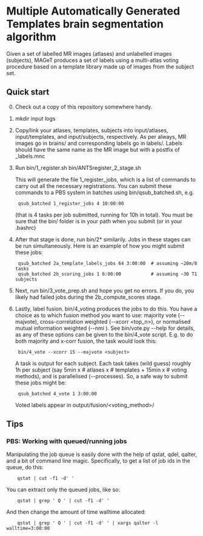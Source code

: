 Multiple Automatically Generated Templates brain segmentation algorithm
=======

Given a set of labelled MR images (atlases) and unlabelled images (subjects),
MAGeT produces a set of labels using a multi-atlas voting procedure based on a
template library made up of images from the subject set. 

Quick start
-----------

0. Check out a copy of this repository somewhere handy. 

1. mkdir input logs 

2. Copy/link your atlases, templates, subjects into input/atlases,
   input/templates, and input/subjects, respectively.  As per always, MR images
   go in brains/ and corresponding labels go in labels/.  Labels should have
   the same name as the MR image but with a postfix of _labels.mnc

3. Run 
        bin/1_register.sh bin/ANTSregister_2_stage.sh 

    This will generate the file 1_register_jobs, which is a list of
    commands to carry out all the necessary registrations. You can submit these
    commands to a PBS system in batches using bin/qsub_batched.sh, e.g. 
    
        qsub_batched 1_register_jobs 4 10:00:00

    (that is 4 tasks per job submitted, running for 10h in total).  You must be
    sure that the bin/ folder is in your path when you submit (or in your
    .bashrc)

4. After that stage is done, run bin/2* similarily.  Jobs in these stages can
   be run simultaneously.  Here is an example of how you might submit these
   jobs:

        qsub_batched 2a_template_labels_jobs 64 3:00:00  # assuming ~20m/8 tasks
        qsub_batched 2b_scoring_jobs 1 6:00:00           # assuming ~30 T1 subjects

5. Next, run bin/3_vote_prep.sh and hope you get no errors.  If you do, you
   likely had failed jobs during the 2b_compute_scores stage.  

6. Lastly, label fusion.  bin/4_voting produces the jobs to do this.  You have
   a choice as to which fusion method you want to use: majority vote
   (--majvote), cross-correlation weighted (--xcorr <top_n>), or normalised
   mutual information weighted (--nmi <top n>).  See bin/vote.py --help for
   details, as any of these options can be given to the bin/4_vote script. E.g.
   to do both majority and x-corr fusion, the task would look this:

        bin/4_vote --xcorr 15 --majvote <subject>

   A task is output for each subject.  Each task takes (wild guess) roughly 1h 
   per subject (say 5min x # atlases x # templates + 15min x # voting methods),
   and is parallelised (--processes).  So, a safe way to submit these jobs might
   be: 

        qsub_batched 4_vote 1 3:00:00

   Voted labels appear in output/fusion/<voting_method>/



Tips
----

### PBS: Working with queued/running jobs

Manipulating the job queue is easily done with the help of qstat, qdel, qalter,
and a bit of command line magic.  Specifically, to get a list of job ids in the
queue, do this: 

        qstat | cut -f1 -d' '

You can extract only the queued jobs, like so:

        qstat | grep ' Q ' | cut -f1 -d' '

And then change the amount of time walltime allocated:
    
        qstat | grep ' Q ' | cut -f1 -d' ' | xargs qalter -l walltime=3:00:00 
